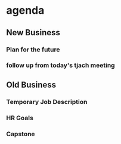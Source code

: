 # agenda

## New Business
### Plan for the future
### follow up from today's tjach meeting



## Old Business
### Temporary Job Description 
### HR Goals
### Capstone
